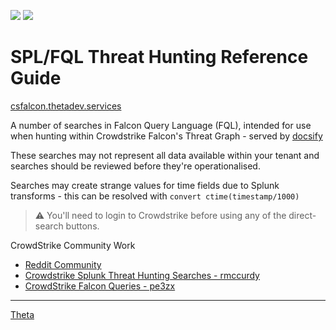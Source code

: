 ![](https://avatars0.githubusercontent.com/u/2897191?s=90&v=4) ![](https://avatars0.githubusercontent.com/u/2446477?s=70&v=4)

<!--
this resource would not have been made possible 
without the help of the crowdstrike community on reddit 
https://www.reddit.com/r/crowdstrike
-->

# SPL/FQL Threat Hunting Reference Guide

[csfalcon.thetadev.services](https://csfalcon.thetadev.services)

A number of searches in Falcon Query Language (FQL), intended for use when hunting within Crowdstrike Falcon's Threat Graph - served by [docsify](https://docsify.js.org)

These searches may not represent all data available within your tenant and searches should be reviewed before they're operationalised.

Searches may create strange values for time fields due to Splunk transforms - this can be resolved with `convert ctime(timestamp/1000)`

> :warning: You'll need to login to Crowdstrike before using any of the direct-search buttons.

CrowdStrike Community Work

* [Reddit Community](https://www.reddit.com/r/crowdstrike/)
* [Crowdstrike Splunk Threat Hunting Searches - rmccurdy](https://docs.google.com/spreadsheets/d/1RTcZsRbDsjxwmKpe3FIvSKUjBk5pR2Dlzj71QTnxAK0/edit#gid=0)
* [CrowdStrike Falcon Queries - pe3zx](https://github.com/pe3zx/crowdstrike-falcon-queries)

---

<!-- [template]

## SearchTitle

> SearchNotes

```rb
SPL-FQL-Query
```

<a href="FALCON-URL-HERE">
<img border="0" alt="thetacyber-csfalcon-fqlsearch" src="https://csfalcon.thetadev.services/assets/search.png" height="40"></a>

-->

[Theta](https://www.theta.co.nz)
